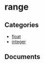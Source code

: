 # range


## Categories
- [float](./float/README.md)
- [integer](./integer/README.md)

## Documents
